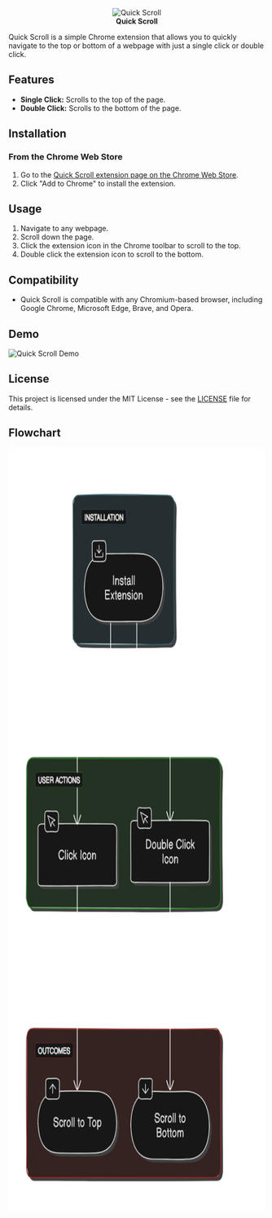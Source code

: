 <p align="center">
  <img src="icon.png" alt="Quick Scroll" height="200"/><br>
  <b>Quick Scroll</b>
</p>

Quick Scroll is a simple Chrome extension that allows you to quickly navigate to the top or bottom of a webpage with just a single click or double click. 

## Features

- **Single Click:** Scrolls to the top of the page.
- **Double Click:** Scrolls to the bottom of the page.

## Installation

### From the Chrome Web Store

1. Go to the [Quick Scroll extension page on the Chrome Web Store](#).
2. Click "Add to Chrome" to install the extension.

## Usage

1. Navigate to any webpage.
2. Scroll down the page.
3. Click the extension icon in the Chrome toolbar to scroll to the top.
4. Double click the extension icon to scroll to the bottom.

## Compatibility

- Quick Scroll is compatible with any Chromium-based browser, including Google Chrome, Microsoft Edge, Brave, and Opera.

## Demo

![Quick Scroll Demo](demo.gif)

## License

This project is licensed under the MIT License - see the [LICENSE](LICENSE) file for details.

## Flowchart

<img src="flowchart.png" alt="FlowChart" height="1500"/>